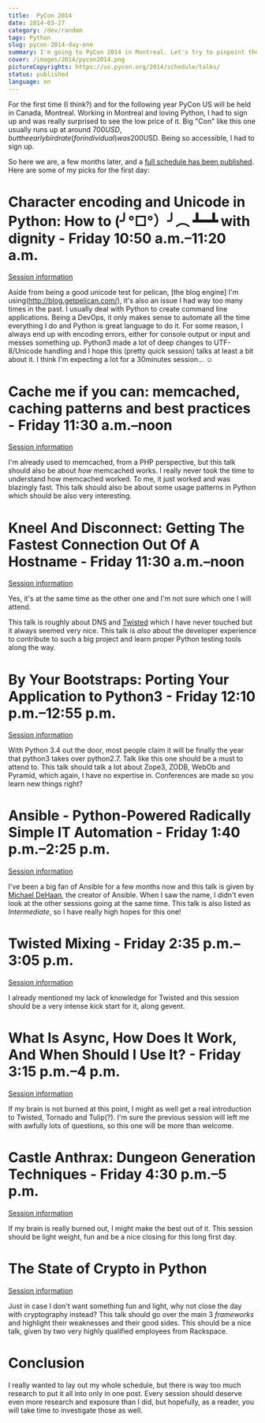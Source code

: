 ```yaml
---
title:  PyCon 2014
date: 2014-03-27
category: /dev/random
tags: Python
slug: pycon-2014-day-one
summary: I'm going to PyCon 2014 in Montreal. Let's try to pinpoint the most interesting sessions and build up my own schedule and try to guide you through some sessions of the schedule.
cover: /images/2014/pycon2014.png
pictureCopyrights: https://us.pycon.org/2014/schedule/talks/
status: published
language: en
---
```


For the first time (I think?) and for the following year PyCon US will be held in Canada, Montreal. Working in Montreal and loving Python, I had to sign up and was really surprised to see the low price of it. Big "Con" like this one usually runs up at around 700$USD, but the early bird rate (for individual) was 200$USD. Being so accessible, I had to sign up.

So here we are, a few months later, and a [full schedule has been published](https://us.pycon.org/2014/schedule/talks/). Here are some of my picks for the first day:

# Character encoding and Unicode in Python: How to (╯°□°）╯︵ ┻━┻ with dignity - Friday 10:50 a.m.–11:20 a.m.

[Session information](https://us.pycon.org/2014/schedule/presentation/168/)

Aside from being a good unicode test for pelican, [the blog engine] I'm using(http://blog.getpelican.com/), it's also an issue I had way too many times in the past. I usually deal with Python to create command line applications. Being a DevOps, it only makes sense to automate all the time everything I do and Python is great language to do it. For some reason, I always end up with encoding errors, either for console output or input and messes something up. Python3 made a lot of deep changes to UTF-8/Unicode handling and I hope this (pretty quick session) talks at least a bit about it. I think I'm expecting a lot for a 30minutes session... ☺


# Cache me if you can: memcached, caching patterns and best practices - Friday 11:30 a.m.–noon

[Session information](https://us.pycon.org/2014/schedule/presentation/173/)

I'm already used to memcached, from a PHP perspective, but this talk should also be about _how_ memcached works. I really never took the time to understand how memcached worked. To me, it just worked and was blazingly fast. This talk should also be about some usage patterns in Python which should be also very interesting.

# Kneel And Disconnect: Getting The Fastest Connection Out Of A Hostname - Friday 11:30 a.m.–noon

[Session information](https://us.pycon.org/2014/schedule/presentation/156/)

Yes, it's at the same time as the other one and I'm not sure which one I will attend.

This talk is roughly about DNS and [Twisted](https://twistedmatrix.com/trac/) which I have never touched but it always seemed very nice. This talk is _also_ about the developer experience to contribute to such a big project and learn proper Python testing tools along the way.

# By Your Bootstraps: Porting Your Application to Python3 - Friday 12:10 p.m.–12:55 p.m.

[Session information](https://us.pycon.org/2014/schedule/presentation/157/)

With Python 3.4 out the door, most people claim it will be finally the year that python3 takes over python2.7. Talk like this one should be a must to attend to. This talk should talk a lot about Zope3, ZODB, WebOb and Pyramid, which again, I have no expertise in. Conferences are made so you learn new things right?

# Ansible - Python-Powered Radically Simple IT Automation - Friday 1:40 p.m.–2:25 p.m.

[Session information](https://us.pycon.org/2014/schedule/presentation/152/)

I've been a big fan of Ansible for a few months now and this talk is given by [Michael DeHaan](https://us.pycon.org/2014/speaker/profile/177/), the creator of Ansible. When I saw the name, I didn't even look at the other sessions going at the same time. This talk is also listed as *Intermediate*, so I have really high hopes for this one!

# Twisted Mixing - Friday 2:35 p.m.–3:05 p.m.

[Session information](https://us.pycon.org/2014/schedule/presentation/138/)

I already mentioned my lack of knowledge for Twisted and this session should be a very intense kick start for it, along gevent.

# What Is Async, How Does It Work, And When Should I Use It? - Friday 3:15 p.m.–4 p.m.

[Session information](https://us.pycon.org/2014/schedule/presentation/284/)

If my brain is not burned at this point, I might as well get a real introduction to Twisted, Tornado and Tulip(?). I'm sure the previous session will left me with awfully lots of questions, so this one will be more than welcome.

# Castle Anthrax: Dungeon Generation Techniques - Friday 4:30 p.m.–5 p.m.

[Session information](https://us.pycon.org/2014/schedule/presentation/146/)

If my brain is really burned out, I might make the best out of it. This session should be light weight, fun and be a nice closing for this long first day.

# The State of Crypto in Python

[Session information](https://us.pycon.org/2014/schedule/presentation/202/)

Just in case I don't want something fun and light, why not close the day with cryptography instead? This talk should go over the main 3 *frameworks* and highlight their weaknesses and their good sides. This should be a nice talk, given by two very highly qualified employees from Rackspace.


# Conclusion

I really wanted to lay out my whole schedule, but there is way too much research to put it all into only in one post. Every session should deserve even more research and exposure than I did, but hopefully, as a reader, you will take time to investigate those as well.

